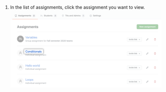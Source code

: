 1. In the list of assignments, click the assignment you want to view. ![Assignment in list of assignments for an classroom](/assets/images/help/classroom/click-assignment-in-list.png)
